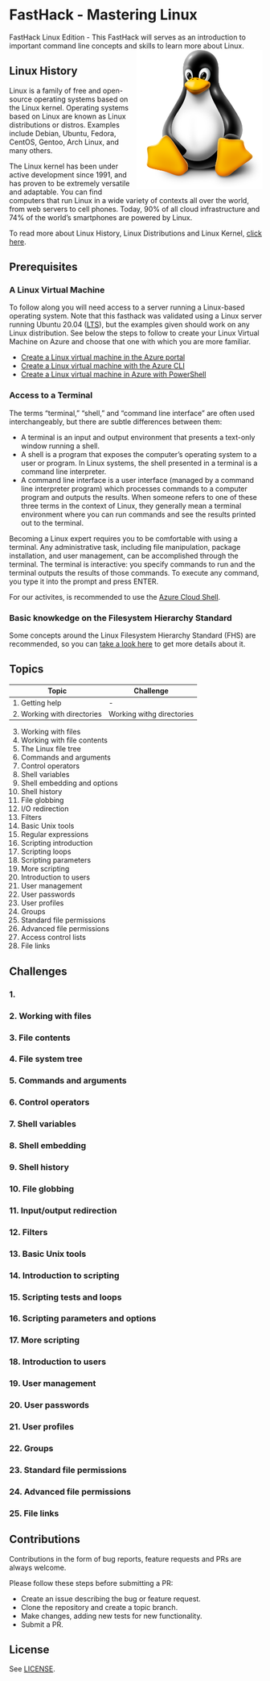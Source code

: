 # FastHack - Mastering Linux 
FastHack Linux Edition - This FastHack will serves as an introduction to important command line concepts and skills to learn more about Linux.
<img align="right" src="images/linuxpenguin.png" width="250"/>

## Linux History 

Linux is a family of free and open-source operating systems based on the Linux kernel. Operating systems based on Linux are known as Linux distributions or distros. Examples include Debian, Ubuntu, Fedora, CentOS, Gentoo, Arch Linux, and many others.

The Linux kernel has been under active development since 1991, and has proven to be extremely versatile and adaptable. You can find computers that run Linux in a wide variety of contexts all over the world, from web servers to cell phones. Today, 90% of all cloud infrastructure and 74% of the world’s smartphones are powered by Linux.

To read more about Linux History, Linux Distributions and Linux Kernel, [click here](linux-history.md).


## Prerequisites

### A Linux Virtual Machine

To follow along you will need access to a server running a Linux-based operating system. Note that this fasthack was validated using a Linux server running Ubuntu 20.04 ([LTS](https://ubuntu.com/about/release-cycle)), but the examples given should work on any Linux distribution. See below the steps to follow to create your Linux Virtual Machine on Azure and choose that one with which you are more familiar.
* [Create a Linux virtual machine in the Azure portal](https://docs.microsoft.com/en-us/azure/virtual-machines/linux/quick-create-portal)
* [Create a Linux virtual machine with the Azure CLI](https://docs.microsoft.com/en-us/azure/virtual-machines/linux/quick-create-cli)
* [Create a Linux virtual machine in Azure with PowerShell](https://docs.microsoft.com/en-us/azure/virtual-machines/linux/quick-create-powershell)

### Access to a Terminal

The terms “terminal,” “shell,” and “command line interface” are often used interchangeably, but there are subtle differences between them:

* A terminal is an input and output environment that presents a text-only window running a shell.
* A shell is a program that exposes the computer’s operating system to a user or program. In Linux systems, the shell presented in a terminal is a command line interpreter.
* A command line interface is a user interface (managed by a command line interpreter program) which processes commands to a computer program and outputs the results.
When someone refers to one of these three terms in the context of Linux, they generally mean a terminal environment where you can run commands and see the results printed out to the terminal. 

Becoming a Linux expert requires you to be comfortable with using a terminal. Any administrative task, including file manipulation, package installation, and user management, can be accomplished through the terminal. The terminal is interactive: you specify commands to run and the terminal outputs the results of those commands. To execute any command, you type it into the prompt and press ENTER.

For our activites, is recommended to use the [Azure Cloud Shell](http://shell.azure.com/).

### Basic knowkedge on the Filesystem Hierarchy Standard

Some concepts around the Linux Filesystem Hierarchy Standard (FHS) are recommended, so you can [take a look here](fhs.md) to get more details about it.

## Topics

| Topic        | Challenge|
|--------------|-----------|
| 1. Getting help | -     |
| 2. Working with directories     | Working withg directories  |



3. Working with files
4. Working with file contents
5. The Linux file tree
6. Commands and arguments
7. Control operators
8. Shell variables
9. Shell embedding and options
10. Shell history
11. File globbing
12. I/O redirection
13. Filters
14. Basic Unix tools
15. Regular expressions
16. Scripting introduction
17. Scripting loops
18. Scripting parameters
19. More scripting
20. Introduction to users
21. User management
22. User passwords
23. User profiles
24. Groups
25. Standard file permissions
26. Advanced file permissions
27. Access control lists
28. File links


## Challenges

### 1. 
### 2. Working with files
### 3. File contents
### 4. File system tree
### 5. Commands and arguments
### 6. Control operators
### 7. Shell variables
### 8. Shell embedding
### 9. Shell history
### 10. File globbing
### 11. Input/output redirection
### 12. Filters
### 13. Basic Unix tools
### 14. Introduction to scripting
### 15. Scripting tests and loops
### 16. Scripting parameters and options
### 17. More scripting
### 18. Introduction to users
### 19. User management
### 20. User passwords
### 21. User profiles
### 22. Groups
### 23. Standard file permissions
### 24. Advanced file permissions
### 25. File links

## Contributions
Contributions in the form of bug reports, feature requests and PRs are always welcome.

Please follow these steps before submitting a PR:

* Create an issue describing the bug or feature request.
* Clone the repository and create a topic branch.
* Make changes, adding new tests for new functionality.
* Submit a PR.

## License
See [LICENSE](LICENSE).
